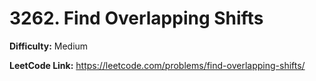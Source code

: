 # 3262. Find Overlapping Shifts

**Difficulty:** Medium

**LeetCode Link:** https://leetcode.com/problems/find-overlapping-shifts/

